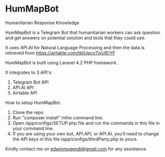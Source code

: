 # HumMapBot
Humanitarian Response Knowledge

HumMapBot is a Telegram Bot that humanitarian workers can ask question and get answers on potential solution and tools that they could use.

It uses API.AI for Natural Language Processing and then the data is retrieved from https://airtable.com/tblUipcy7ixUIEjYF

HumMapBot is built using Laravel 4.2 PHP framework.

It integrates to 3 API's:<br>
1. Telegram Bot API<br>
2. API.AI API<br>
3. Airtable API<br>

How to setup HumMapBot.<br>
1. Clone the repo<br>
2. Run "composer install" inthe command line.<br>
2. Open /app/configs/SETUP.php file and run the commands in this file in your command line.<br>
3. If you are using your own bot, API.API, or API.AI, you'll need to change the API keys in this file /app/configs/thirdParty.php to yours.<br>

Kindly contact me on edwinmugendi@gmail.com for any assistance.

